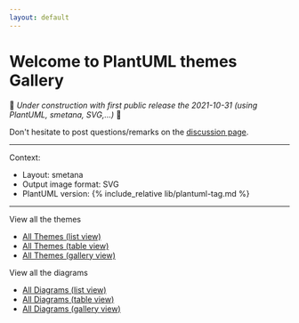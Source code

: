 ```yaml
---
layout: default
---
```

# Welcome to PlantUML themes Gallery

🚧 _Under construction with first public release the 2021-10-31 (using PlantUML, smetana, SVG,...)_ 🚧

Don't hesitate to post questions/remarks on the [discussion page](https://github.com/The-Lum/puml-themes-gallery/discussions).

---

Context:

- Layout: smetana
- Output image format: SVG
- PlantUML version: {% include_relative lib/plantuml-tag.md %}

---

View all the themes

* [All Themes (list view)](themes/list.md)
* [All Themes (table view)](themes/table.md)
* [All Themes (gallery view)](themes/gallery.md)

View all the diagrams

* [All Diagrams (list view)](diagrams/list.md)
* [All Diagrams (table view)](diagrams/table.md)
* [All Diagrams (gallery view)](diagrams/gallery.md)
